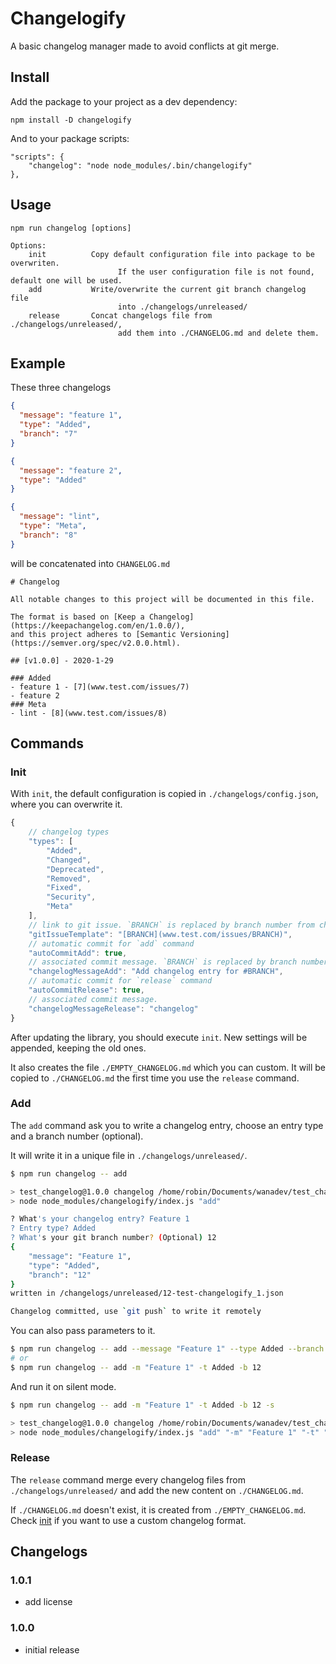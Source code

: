 # Changelogify

A basic changelog manager made to avoid conflicts at git merge.

## Install

Add the package to your project as a dev dependency:

    npm install -D changelogify

And to your package scripts:

    "scripts": {
        "changelog": "node node_modules/.bin/changelogify"
    },

## Usage

    npm run changelog [options]

    Options:
        init          Copy default configuration file into package to be overwriten.
                            If the user configuration file is not found, default one will be used.
        add           Write/overwrite the current git branch changelog file 
                            into ./changelogs/unreleased/
        release       Concat changelogs file from ./changelogs/unreleased/,
                            add them into ./CHANGELOG.md and delete them.

## Example

These three changelogs

```json
{
  "message": "feature 1",
  "type": "Added",
  "branch": "7"
}
```

```json
{
  "message": "feature 2",
  "type": "Added"
}
```

```json
{
  "message": "lint",
  "type": "Meta",
  "branch": "8"
}
```

will be concatenated into `CHANGELOG.md`

    # Changelog

    All notable changes to this project will be documented in this file.

    The format is based on [Keep a Changelog](https://keepachangelog.com/en/1.0.0/),
    and this project adheres to [Semantic Versioning](https://semver.org/spec/v2.0.0.html).

    ## [v1.0.0] - 2020-1-29

    ### Added
    - feature 1 - [7](www.test.com/issues/7)
    - feature 2
    ### Meta
    - lint - [8](www.test.com/issues/8)

## Commands

### Init

With `init`, the default configuration is copied in `./changelogs/config.json`, where you can overwrite it.

```js
{
    // changelog types
    "types": [
        "Added",
        "Changed",
        "Deprecated",
        "Removed",
        "Fixed",
        "Security",
        "Meta"
    ],
    // link to git issue. `BRANCH` is replaced by branch number from changelog entry
    "gitIssueTemplate": "[BRANCH](www.test.com/issues/BRANCH)",
    // automatic commit for `add` command
    "autoCommitAdd": true,
    // associated commit message. `BRANCH` is replaced by branch number from changelog entry
    "changelogMessageAdd": "Add changelog entry for #BRANCH",
    // automatic commit for `release` command
    "autoCommitRelease": true,
    // associated commit message.
    "changelogMessageRelease": "changelog"
}
```

After updating the library, you should execute `init`. New settings will be appended, keeping the old ones.

It also creates the file `./EMPTY_CHANGELOG.md` which you can custom. It will be copied to `./CHANGELOG.md` the first time you use the `release` command.

### Add

The `add` command ask you to write a changelog entry, choose an entry type and a branch number (optional).

It will write it in a unique file in `./changelogs/unreleased/`.

```bash
$ npm run changelog -- add

> test_changelog@1.0.0 changelog /home/robin/Documents/wanadev/test_changelog
> node node_modules/changelogify/index.js "add"

? What's your changelog entry? Feature 1
? Entry type? Added
? What's your git branch number? (Optional) 12
{
    "message": "Feature 1",
    "type": "Added",
    "branch": "12"
}
written in /changelogs/unreleased/12-test-changelogify_1.json

Changelog committed, use `git push` to write it remotely
```

You can also pass parameters to it.

```bash 
$ npm run changelog -- add --message "Feature 1" --type Added --branch 12
# or
$ npm run changelog -- add -m "Feature 1" -t Added -b 12
```

And run it on silent mode.

```bash
$ npm run changelog -- add -m "Feature 1" -t Added -b 12 -s

> test_changelog@1.0.0 changelog /home/robin/Documents/wanadev/test_changelog
> node node_modules/changelogify/index.js "add" "-m" "Feature 1" "-t" "Added" "-b" "12" "-s"
```

### Release

The `release` command merge every changelog files from `./changelogs/unreleased/` and add the new content on `./CHANGELOG.md`.

If `./CHANGELOG.md` doesn't exist, it is created from `./EMPTY_CHANGELOG.md`. Check [init](https://github.com/wanadev/changelogify#init) if you want to use a custom changelog format.

## Changelogs

### 1.0.1

- add license

### 1.0.0

- initial release